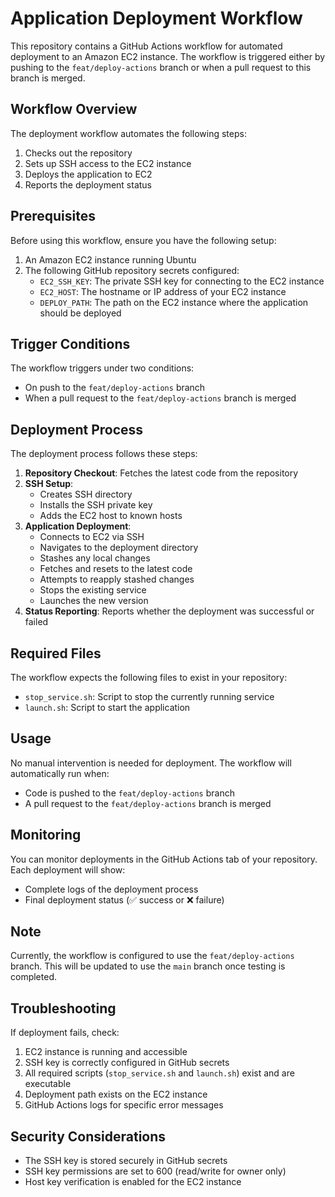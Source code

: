 # Application Deployment Workflow

This repository contains a GitHub Actions workflow for automated deployment to an Amazon EC2 instance. The workflow is triggered either by pushing to the `feat/deploy-actions` branch or when a pull request to this branch is merged.

## Workflow Overview

The deployment workflow automates the following steps:
1. Checks out the repository
2. Sets up SSH access to the EC2 instance
3. Deploys the application to EC2
4. Reports the deployment status

## Prerequisites

Before using this workflow, ensure you have the following setup:

1. An Amazon EC2 instance running Ubuntu
2. The following GitHub repository secrets configured:
   - `EC2_SSH_KEY`: The private SSH key for connecting to the EC2 instance
   - `EC2_HOST`: The hostname or IP address of your EC2 instance
   - `DEPLOY_PATH`: The path on the EC2 instance where the application should be deployed

## Trigger Conditions

The workflow triggers under two conditions:
- On push to the `feat/deploy-actions` branch
- When a pull request to the `feat/deploy-actions` branch is merged

## Deployment Process

The deployment process follows these steps:

1. **Repository Checkout**: Fetches the latest code from the repository
2. **SSH Setup**: 
   - Creates SSH directory
   - Installs the SSH private key
   - Adds the EC2 host to known hosts
3. **Application Deployment**:
   - Connects to EC2 via SSH
   - Navigates to the deployment directory
   - Stashes any local changes
   - Fetches and resets to the latest code
   - Attempts to reapply stashed changes
   - Stops the existing service
   - Launches the new version
4. **Status Reporting**: Reports whether the deployment was successful or failed

## Required Files

The workflow expects the following files to exist in your repository:
- `stop_service.sh`: Script to stop the currently running service
- `launch.sh`: Script to start the application

## Usage

No manual intervention is needed for deployment. The workflow will automatically run when:
- Code is pushed to the `feat/deploy-actions` branch
- A pull request to the `feat/deploy-actions` branch is merged

## Monitoring

You can monitor deployments in the GitHub Actions tab of your repository. Each deployment will show:
- Complete logs of the deployment process
- Final deployment status (✅ success or ❌ failure)

## Note

Currently, the workflow is configured to use the `feat/deploy-actions` branch. This will be updated to use the `main` branch once testing is completed.

## Troubleshooting

If deployment fails, check:
1. EC2 instance is running and accessible
2. SSH key is correctly configured in GitHub secrets
3. All required scripts (`stop_service.sh` and `launch.sh`) exist and are executable
4. Deployment path exists on the EC2 instance
5. GitHub Actions logs for specific error messages

## Security Considerations

- The SSH key is stored securely in GitHub secrets
- SSH key permissions are set to 600 (read/write for owner only)
- Host key verification is enabled for the EC2 instance
